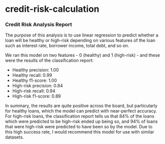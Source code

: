 # credit-risk-calculation

### Credit Risk Analysis Report

The purpose of this analysis is to use linear regression to predict whether a loan will be healthy or high-risk depending on various features of the loan such as interest rate, borrower income, total debt, and so on.

We ran this model on two features - 0 (healthy) and 1 (high-risk) - and these were the results of the classification report:
- Healthy precision: 1.00
- Healthy recall: 0.99
- Healthy f1-score: 1.00
- High-risk precision: 0.84
- High-risk recall: 0.94
- High-risk f1-score: 0.89

In summary, the results are quite positive across the board, but particularly for healthy loans, which the model can predict with near-perfect accuracy. For high-risk loans, the classification report tells us that 84% of the loans which were predicted to be high-risk ended up being so, and 94% of loans that were high-risk were predicted to have been so by the model. Due to this high success rate, I would recommend this model for use with similar datasets.
